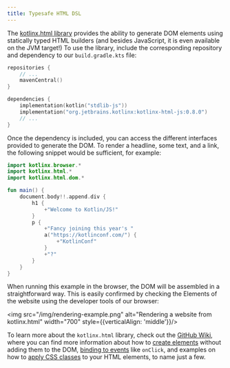 ```yaml
---
title: Typesafe HTML DSL
---
```



The [kotlinx.html library](https://www.github.com/kotlin/kotlinx.html) provides the ability to generate DOM elements using
statically typed HTML builders (and besides JavaScript, it is even available on the JVM target!) To use the library,
include the corresponding repository and dependency to our `build.gradle.kts` file:

```kotlin
repositories {
    // ...
    mavenCentral()
}

dependencies {
    implementation(kotlin("stdlib-js"))
    implementation("org.jetbrains.kotlinx:kotlinx-html-js:0.8.0")
    // ...
}
```

Once the dependency is included, you can access the different interfaces provided to generate the DOM.
To render a headline, some text, and a link, the following snippet would be sufficient, for example:

```kotlin
import kotlinx.browser.*
import kotlinx.html.*
import kotlinx.html.dom.*

fun main() {
    document.body!!.append.div {
        h1 {
            +"Welcome to Kotlin/JS!"
        }
        p {
            +"Fancy joining this year's "
            a("https://kotlinconf.com/") {
                +"KotlinConf"
            }
            +"?"
        }
    }
}
```

When running this example in the browser, the DOM will be assembled in a straightforward way. This is easily confirmed
by checking the Elements of the website using the developer tools of our browser:

<img src="/img/rendering-example.png" alt="Rendering a website from kotlinx.html" width="700" style={{verticalAlign: 'middle'}}/>

To learn more about the `kotlinx.html` library, check out the [GitHub Wiki](https://github.com/Kotlin/kotlinx.html/wiki/Getting-started),
where you can find more information about how to [create elements](https://github.com/Kotlin/kotlinx.html/wiki/DOM-trees)
without adding them to the DOM, [binding to events](https://github.com/Kotlin/kotlinx.html/wiki/Events) like `onClick`,
and examples on how to [apply CSS classes](https://github.com/Kotlin/kotlinx.html/wiki/Elements-CSS-classes) to your HTML
elements, to name just a few.
